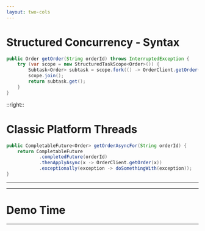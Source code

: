 ```yaml
---
layout: two-cols
---
```

# Structured Concurrency - Syntax
```java
public Order getOrder(String orderId) throws InterruptedException {
    try (var scope = new StructuredTaskScope<Order>()) {
        Subtask<Order> subtask = scope.fork(() -> OrderClient.getOrder(orderId));
        scope.join();
        return subtask.get();
    }
}
```
::right::
# Classic Platform Threads

```java
public CompletableFuture<Order> getOrderAsyncFor(String orderId) {
    return CompletableFuture
            .completedFuture(orderId)
            .thenApplyAsync(x -> OrderClient.getOrder(x))
            .exceptionally(exception -> doSomethingWith(exception));
}
```

---
---
# Demo Time

---